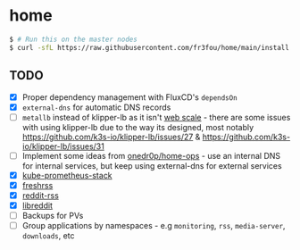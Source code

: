 # home

```sh
$ # Run this on the master nodes
$ curl -sfL https://raw.githubusercontent.com/fr3fou/home/main/install.sh | sh -
```

## TODO

- [x] Proper dependency management with FluxCD's `dependsOn`
- [x] `external-dns` for automatic DNS records
- [ ] `metallb` instead of klipper-lb as it isn't [web scale](https://www.youtube.com/watch?v=b2F-DItXtZs) - there are some issues with using klipper-lb due to the way its designed, most notably https://github.com/k3s-io/klipper-lb/issues/27 & https://github.com/k3s-io/klipper-lb/issues/31
- [ ] Implement some ideas from [onedr0p/home-ops](https://github.com/onedr0p/home-ops#-dns) - use an internal DNS for internal services, but keep using external-dns for external services
- [x] [kube-prometheus-stack](https://github.com/prometheus-community/helm-charts/tree/main/charts/kube-prometheus-stack)
- [x] [freshrss](https://github.com/FreshRSS/FreshRSS)
- [x] [reddit-rss](https://github.com/trashhalo/reddit-rss) 
- [x] [libreddit](https://github.com/spikecodes/libreddit)
- [ ] Backups for PVs
- [ ] Group applications by namespaces - e.g `monitoring`, `rss`, `media-server`, `downloads`, etc

